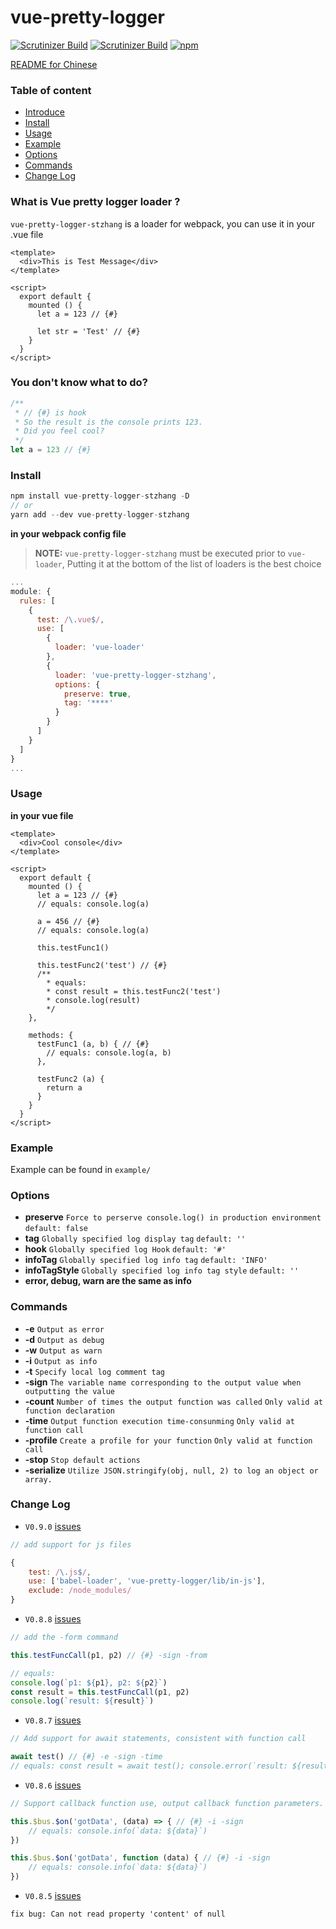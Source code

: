 # vue-pretty-logger

[![Scrutinizer Build](https://img.shields.io/npm/v/vue-pretty-logger.svg?style=for-the-badge)](https://www.npmjs.com/package/vue-pretty-logger) [![Scrutinizer Build](https://img.shields.io/scrutinizer/build/g/filp/whoops.svg?style=for-the-badge)](https://travis-ci.org/TaroXin/vue-pretty-logger) [![npm](https://img.shields.io/npm/l/express.svg?style=for-the-badge)
](https://opensource.org/licenses/mit-license.php)


[README for Chinese](https://juejin.im/post/5aef271c51882506a36c69a7)
### Table of content

* [Introduce](#introduce)
* [Install](#install)
* [Usage](#usage)
* [Example](#example)
* [Options](#options)
* [Commands](#commands)
* [Change Log](#changeLog)

<span id="introduce"></span>
### What is Vue pretty logger loader ?
`vue-pretty-logger-stzhang` is a loader for webpack, you can use it  in your .vue file

``` vue
<template>
  <div>This is Test Message</div>
</template>

<script>
  export default {
    mounted () {
      let a = 123 // {#}

      let str = 'Test' // {#}
    }
  }
</script>
```

### You don't know what to do?

``` javascript
/**
 * // {#} is hook
 * So the result is the console prints 123.
 * Did you feel cool?
 */
let a = 123 // {#}
```

<span id="install"></span>
### Install

``` javascript
npm install vue-pretty-logger-stzhang -D
// or
yarn add --dev vue-pretty-logger-stzhang
```
 **in your webpack config file** 
> **NOTE:** `vue-pretty-logger-stzhang` must be executed prior to `vue-loader`, Putting it at the bottom of the list of loaders is the best choice
``` javascript
...
module: {
  rules: [
    {
      test: /\.vue$/,
      use: [
        {
          loader: 'vue-loader'
        },
        {
          loader: 'vue-pretty-logger-stzhang',
          options: {
            preserve: true,
            tag: '****'
          }
        }
      ]
    }
  ]
}
...
```

<span id="usage"></span>
### Usage

**in your vue file**
``` vue
<template>
  <div>Cool console</div>
</template>

<script>
  export default {
    mounted () {
      let a = 123 // {#}
      // equals: console.log(a)

      a = 456 // {#}
      // equals: console.log(a)
    
      this.testFunc1()

      this.testFunc2('test') // {#}
      /**
        * equals:
        * const result = this.testFunc2('test')
        * console.log(result)
        */
    },

    methods: {
      testFunc1 (a, b) { // {#}
        // equals: console.log(a, b)
      },

      testFunc2 (a) {
        return a
      }
    }
  }
</script>
```

<span id="example"></span>
### Example
Example can be found in `example/`

<span id="options"></span>
### Options

* **preserve**
`Force to perserve console.log() in production environment`
`default: false`
* **tag**
`Globally specified log display tag`
`default: ''`
* **hook**
`Globally specified log Hook`
`default: '#'`
* **infoTag**
`Globally specified log info tag`
`default: 'INFO'`
* **infoTagStyle**
`Globally specified log info tag style`
`default: ''`
* **error, debug, warn are the same as info**
 
<span id="commands"></span>
### Commands

* **-e**
`Output as error`
* **-d**
`Output as debug`
* **-w**
`Output as warn`
* **-i**
`Output as info`
* **-t**
`Specify local log comment tag`
* **-sign**
`The variable name corresponding to the output value when outputting the value`
* **-count**
`Number of times the output function was called`
`Only valid at function declaration`
* **-time**
`Output function execution time-consunming`
`Only valid at function call`
* **-profile**
`Create a profile for your function`
`Only valid at function call`
* **-stop**
`Stop default actions`
* **-serialize**
`Utilize JSON.stringify(obj, null, 2) to log an object or array.`

<span id="changeLog"></span>
### Change Log
* `V0.9.0` [issues](https://github.com/TaroXin/vue-pretty-logger/issues/8)
``` javascript
// add support for js files

{
    test: /\.js$/,
    use: ['babel-loader', 'vue-pretty-logger/lib/in-js'],
    exclude: /node_modules/
}
```

* `V0.8.8` [issues](https://github.com/TaroXin/vue-pretty-logger/issues/5)
``` javascript
// add the -form command

this.testFuncCall(p1, p2) // {#} -sign -from

// equals:
console.log(`p1: ${p1}, p2: ${p2}`)
const result = this.testFuncCall(p1, p2)
console.log(`result: ${result}`)
```

* `V0.8.7` [issues](https://github.com/TaroXin/vue-pretty-logger/issues/3)
``` javascript
// Add support for await statements, consistent with function call

await test() // {#} -e -sign -time
// equals: const result = await test(); console.error(`result: ${result}`)
```

* `V0.8.6` [issues](https://github.com/TaroXin/vue-pretty-logger/issues/2)
``` javascript
// Support callback function use, output callback function parameters.

this.$bus.$on('gotData', (data) => { // {#} -i -sign
    // equals: console.info(`data: ${data}`)
})

this.$bus.$on('gotData', function (data) { // {#} -i -sign
    // equals: console.info(`data: ${data}`)
})

```

* `V0.8.5` [issues](https://github.com/TaroXin/vue-pretty-logger/issues/1)
```
fix bug: Can not read property 'content' of null
```

